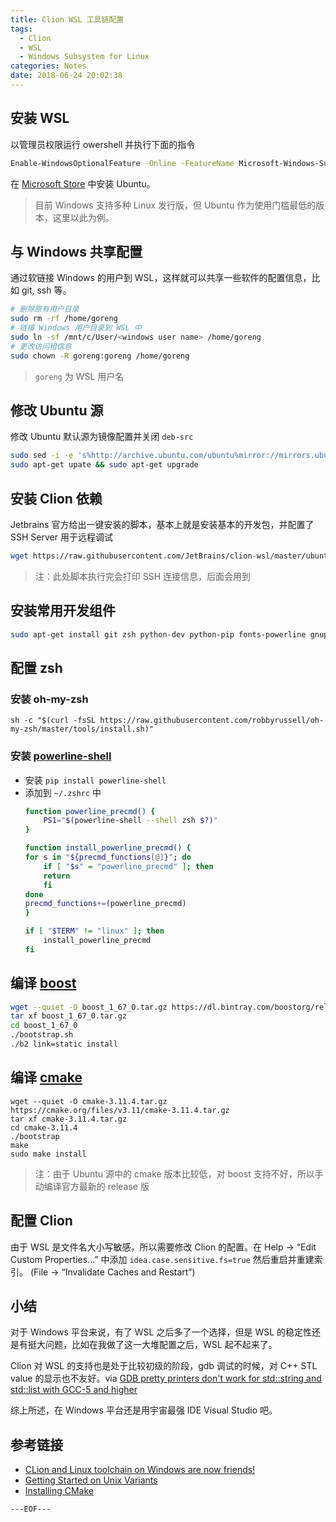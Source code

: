 ```yaml
---
title: Clion WSL 工具链配置
tags:
  - Clion
  - WSL
  - Windows Subsystem for Linux
categories: Notes
date: 2018-06-24 20:02:38
---
```



## 安装 WSL

以管理员权限运行 owershell 并执行下面的指令
```bash
Enable-WindowsOptionalFeature -Online -FeatureName Microsoft-Windows-Subsystem-Linux
```

在 [Microsoft Store](https://www.microsoft.com/zh-cn/p/ubuntu/9nblggh4msv6?rtc=1) 中安装 Ubuntu。

> 目前 Windows 支持多种 Linux 发行版，但 Ubuntu 作为使用门槛最低的版本，这里以此为例。

## 与 Windows 共享配置

通过软链接 Windows 的用户到 WSL，这样就可以共享一些软件的配置信息，比如 git, ssh 等。

```bash
# 删除原有用户目录
sudo rm -rf /home/goreng
# 链接 Windows 用户目录到 WSL 中
sudo ln -sf /mnt/c/User/<windows user name> /home/goreng
# 更改访问租信息
sudo chown -R goreng:goreng /home/goreng
```
<escape><!-- more --></escape>

> `goreng` 为 WSL 用户名

## 修改 Ubuntu 源

修改 Ubuntu 默认源为镜像配置并关闭 `deb-src`
```bash
sudo sed -i -e 's%http://archive.ubuntu.com/ubuntu%mirror://mirrors.ubuntu.com/mirrors.txt%' -e 's/^deb-src/#deb-src/' /etc/apt/sources.list
sudo apt-get upate && sudo apt-get upgrade
```

## 安装 Clion 依赖

Jetbrains 官方给出一键安装的脚本，基本上就是安装基本的开发包，并配置了 SSH Server 用于远程调试

```bash
wget https://raw.githubusercontent.com/JetBrains/clion-wsl/master/ubuntu_setup_env.sh && bash ubuntu_setup_env.sh
```
> 注：此处脚本执行完会打印 SSH 连接信息，后面会用到

## 安装常用开发组件

```bash
sudo apt-get install git zsh python-dev python-pip fonts-powerline gnupg2 qtbase5-dev
```

## 配置 zsh

### 安装 oh-my-zsh
```
sh -c "$(curl -fsSL https://raw.githubusercontent.com/robbyrussell/oh-my-zsh/master/tools/install.sh)"
```

### 安装 [powerline-shell](https://github.com/b-ryan/powerline-shell)

- 安装 `pip install powerline-shell`
- 添加到 `~/.zshrc` 中
    ```bash
    function powerline_precmd() {
        PS1="$(powerline-shell --shell zsh $?)"
    }

    function install_powerline_precmd() {
    for s in "${precmd_functions[@]}"; do
        if [ "$s" = "powerline_precmd" ]; then
        return
        fi
    done
    precmd_functions+=(powerline_precmd)
    }

    if [ "$TERM" != "linux" ]; then
        install_powerline_precmd
    fi
    ```
## 编译 [boost](https://www.boost.org/)

```bash
wget --quiet -O boost_1_67_0.tar.gz https://dl.bintray.com/boostorg/release/1.67.0/source/boost_1_67_0.tar.gz
tar xf boost_1_67_0.tar.gz
cd boost_1_67_0
./bootstrap.sh
./b2 link=static install
```

## 编译 [cmake](https://cmake.org/)

```
wget --quiet -O cmake-3.11.4.tar.gz  https://cmake.org/files/v3.11/cmake-3.11.4.tar.gz
tar xf cmake-3.11.4.tar.gz
cd cmake-3.11.4
./bootstrap
make
sudo make install
```
> 注：由于 Ubuntu 源中的 cmake 版本比较低，对 boost 支持不好，所以手动编译官方最新的 release 版

## 配置 Clion

由于 WSL 是文件名大小写敏感，所以需要修改 Clion 的配置。在 Help -> “Edit Custom Properties…” 中添加  `idea.case.sensitive.fs=true` 然后重启并重建索引。 (File -> “Invalidate Caches and Restart”)

## 小结

对于 Windows 平台来说，有了 WSL 之后多了一个选择，但是 WSL 的稳定性还是有挺大问题，比如在我做了这一大堆配置之后，WSL 起不起来了。

Clion 对 WSL 的支持也是处于比较初级的阶段，gdb 调试的时候，对 C++ STL value 的显示也不友好。via [GDB pretty printers don't work for std::string and std::list with GCC-5 and higher
](https://youtrack.jetbrains.com/issue/CPP-6828)

综上所述，在 Windows 平台还是用宇宙最强 IDE Visual Studio 吧。

## 参考链接
- [CLion and Linux toolchain on Windows are now friends!](https://blog.jetbrains.com/clion/2018/01/clion-and-linux-toolchain-on-windows-are-now-friends/)
- [Getting Started on Unix Variants](https://www.boost.org/doc/libs/1_67_0/more/getting_started/unix-variants.html)
- [Installing CMake](https://cmake.org/install/)

`---EOF---`